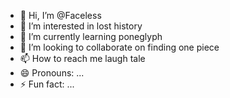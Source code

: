 - 👋 Hi, I’m @Faceless
- 👀 I’m interested in lost history
- 🌱 I’m currently learning poneglyph
- 💞️ I’m looking to collaborate on finding one piece
- 📫 How to reach me laugh tale
- 😄 Pronouns: ...
- ⚡ Fun fact: ...

<!---
F4cel3s5/F4cel3s5 is a ✨ special ✨ repository because its `README.md` (this file) appears on your GitHub profile.
You can click the Preview link to take a look at your changes.
--->
